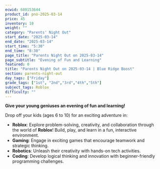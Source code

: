 ```yaml
---
ecwid: 680153644
product_id: pno-2025-03-14
price: 45
inventory: 10
weight: ""
category: "Parents' Night Out"
start_date: "2025-03-14"
end_date: "2025-03-14"
start_time: "5:30"
end_time: "8:30"
page_title: "Parents Night Out on 2025-03-14"
page_subtitle: "Evening of Fun and Learning"
featured: 0
title: "Parents Night Out on 2025-03-14 | Blue Ridge Boost"
section: parents-night-out
day_tags: ["Friday"]
grade_tags: ["1st", "2nd","3rd","4th","5th"]
subject_tags: Roblox
difficulty: ""
---
```

<p><strong>Give your young geniuses an evening of fun and learning!</strong></p><p>Drop off your kids (ages 6 to 10) for an exciting adventure in:</p> <ul> <li><strong>Roblox</strong>: Explore problem-solving, creativity, and collaboration through the world of <strong>Roblox</strong>! Build, play, and learn in a fun, interactive environment.</li> <li><strong>Gaming</strong>: Engage in exciting games that encourage teamwork and strategic thinking.</li> <li><strong>Robotics</strong>: Unleash their creativity with hands-on tech activities.</li> <li><strong>Coding</strong>: Develop logical thinking and innovation with beginner-friendly programming challenges.</li></ul>
